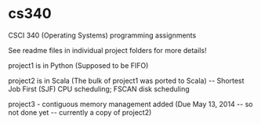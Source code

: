 cs340
=====

CSCI 340 (Operating Systems) programming assignments

See readme files in individual project folders for more details! 

project1 is in Python (Supposed to be FIFO)

project2 is in Scala (The bulk of project1 was ported to Scala) -- Shortest Job First (SJF) CPU scheduling; FSCAN disk scheduling

project3 - contiguous memory management added (Due May 13, 2014 -- so not done yet -- currently a copy of project2)
